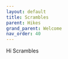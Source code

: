 ```yaml
---
layout: default
title: Scrambles
parent: Hikes
grand_parent: Welcome
nav_order: 40
---
```

Hi Scrambles